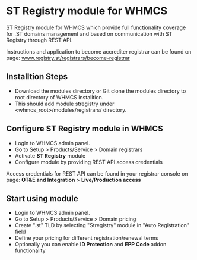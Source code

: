# ST Registry module for WHMCS
ST Registry module for WHMCS which provide full functionality coverage for .ST domains management and based on communication with ST Registry through REST API.

Instructions and application to become accrediter registrar can be found on page: www.registry.st/registrars/become-registrar

## Installtion Steps
* Download the modules directory or Git clone the modules directory to root directory of WHMCS installtion.
* This should add module stregistry under <whmcs_root>/modules/registrars/ directory.

## Configure ST Registry module in WHMCS
* Login to WHMCS admin panel.
* Go to Setup > Products/Service > Domain registrars
* Activate <b>ST Registry</b> module
* Configure module by providing REST API access credentials

Access credentials for REST API can be found in your registrar console on page:
<b>OT&E and Integration</b> > <b>Live/Production access</b>

## Start using module
* Login to WHMCS admin panel.
* Go to Setup > Products/Service > Domain pricing
* Create ".st" TLD by selecting "Stregistry" module in "Auto Registration" field
* Define your pricing for different registration/renewal terms
* Optionally you can enable <b>ID Protection</b> and <b>EPP Code</b> addon functionality

